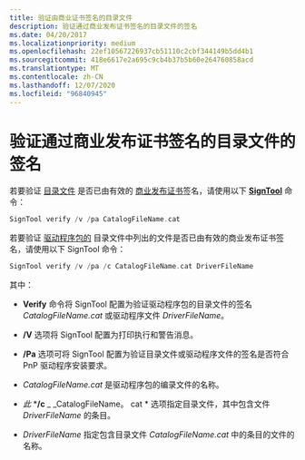 ```yaml
---
title: 验证由商业证书签名的目录文件
description: 验证通过商业发布证书签名的目录文件的签名
ms.date: 04/20/2017
ms.localizationpriority: medium
ms.openlocfilehash: 22ef10567226937cb51110c2cbf344149b5dd4b1
ms.sourcegitcommit: 418e6617e2a695c9cb4b37b5b60e264760858acd
ms.translationtype: MT
ms.contentlocale: zh-CN
ms.lasthandoff: 12/07/2020
ms.locfileid: "96840945"
---
```

# <a name="verifying-the-signature-of-a-catalog-file-signed-by-a-commercial-release-certificate"></a>验证通过商业发布证书签名的目录文件的签名


若要验证 [目录文件](catalog-files.md) 是否已由有效的 [商业发布证书](commercial-release-certificate.md)签名，请使用以下 [**SignTool**](../devtest/signtool.md) 命令：

```cpp
SignTool verify /v /pa CatalogFileName.cat
```

若要验证 [驱动程序包的](driver-packages.md) 目录文件中列出的文件是否已由有效的商业发布证书签名，请使用以下 SignTool 命令：

```cpp
SignTool verify /v /pa /c CatalogFileName.cat DriverFileName
```

其中：

-   **Verify** 命令将 SignTool 配置为验证驱动程序包的目录文件的签名 *CatalogFileName.cat* 或驱动程序文件 *DriverFileName*。

-   **/V** 选项将 SignTool 配置为打印执行和警告消息。

-   **/Pa** 选项可将 SignTool 配置为验证目录文件或驱动程序文件的签名是否符合 PnP 驱动程序安装要求。

-   *CatalogFileName.cat* 是驱动程序包的编录文件的名称。

-   *此*  ***/c** _ _CatalogFileName。 cat * 选项指定目录文件，其中包含文件 *DriverFileName* 的条目。

-   *DriverFileName* 指定包含目录文件 *CatalogFileName.cat* 中的条目的文件的名称。

 

